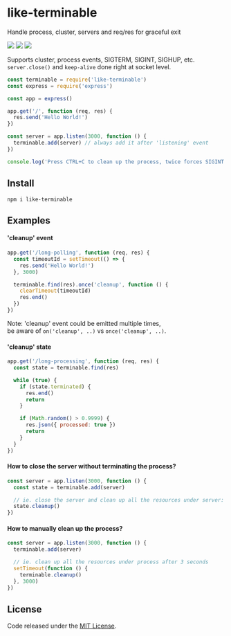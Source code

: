 # like-terminable

Handle process, cluster, servers and req/res for graceful exit

![](https://img.shields.io/npm/v/like-terminable.svg) ![](https://img.shields.io/npm/dt/like-terminable.svg) ![](https://img.shields.io/github/license/LuKks/like-terminable.svg)

Supports cluster, process events, SIGTERM, SIGINT, SIGHUP, etc.\
`server.close()` and `keep-alive` done right at socket level.

```javascript
const terminable = require('like-terminable')
const express = require('express')

const app = express()

app.get('/', function (req, res) {
  res.send('Hello World!')
})

const server = app.listen(3000, function () {
  terminable.add(server) // always add it after 'listening' event
})

console.log('Press CTRL+C to clean up the process, twice forces SIGINT')
```

## Install
```
npm i like-terminable
```

## Examples
#### 'cleanup' event
```javascript
app.get('/long-polling', function (req, res) {
  const timeoutId = setTimeout(() => {
    res.send('Hello World!')
  }, 3000)

  terminable.find(res).once('cleanup', function () {
    clearTimeout(timeoutId)
    res.end()
  })
})
```

Note: 'cleanup' event could be emitted multiple times,\
be aware of `on('cleanup', ..)` vs `once('cleanup', ..)`.

#### 'cleanup' state
```javascript
app.get('/long-processing', function (req, res) {
  const state = terminable.find(res)

  while (true) {
    if (state.terminated) {
      res.end()
      return
    }

    if (Math.random() > 0.9999) {
      res.json({ processed: true })
      return
    }
  }
})
```

#### How to close the server without terminating the process?
```javascript
const server = app.listen(3000, function () {
  const state = terminable.add(server)

  // ie. close the server and clean up all the resources under server:
  state.cleanup()
})
```

#### How to manually clean up the process?
```javascript
const server = app.listen(3000, function () {
  terminable.add(server)

  // ie. clean up all the resources under process after 3 seconds
  setTimeout(function () {
    terminable.cleanup()
  }, 3000)
})
```

## License
Code released under the [MIT License](https://github.com/LuKks/like-terminable/blob/master/LICENSE).
